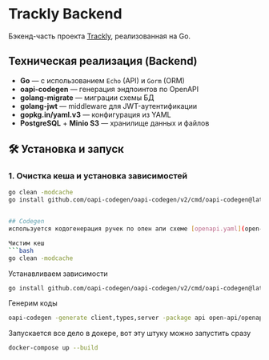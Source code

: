 # Trackly Backend

Бэкенд-часть проекта [Trackly](https://github.com/All4A/Trackly), реализованная на Go.

## Техническая реализация (Backend)

- **Go** — с использованием `Echo` (API) и `Gorm` (ORM)
- **oapi-codegen** — генерация эндпоинтов по OpenAPI
- **golang-migrate** — миграции схемы БД
- **golang-jwt** — middleware для JWT-аутентификации
- **gopkg.in/yaml.v3** — конфигурация из YAML
- **PostgreSQL** + **Minio S3** — хранилище данных и файлов

## 🛠 Установка и запуск

### 1. Очистка кеша и установка зависимостей

```bash
go clean -modcache
go install github.com/oapi-codegen/oapi-codegen/v2/cmd/oapi-codegen@latest


## Codegen
используется кодогенерация ручек по опен апи схеме [openapi.yaml](open-api/openapi.yaml)

Чистим кеш 
```bash
go clean -modcache
```

Устанавливаем зависимости
```bash
go install github.com/oapi-codegen/oapi-codegen/v2/cmd/oapi-codegen@latest
```
Генерим коды
```bash
oapi-codegen -generate client,types,server -package api open-api/openapi.yaml > internal/api/api.gen.go
```


Запускается все дело в докере, вот эту штуку можно запустить сразу
```bash
docker-compose up --build
```
